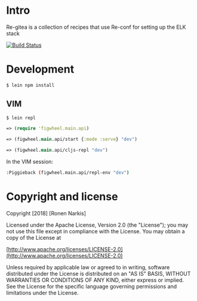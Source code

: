 # Intro

Re-gitea is a collection of recipes that use Re-conf for setting up the ELK stack

[![Build Status](https://travis-ci.org/re-ops/re-gitea.png)](https://travis-ci.org/re-ops/re-gitea)

# Development

```bash
$ lein npm install
```

## VIM

```bash
$ lein repl
```

```clojure
=> (require 'figwheel.main.api)

=> (figwheel.main.api/start {:mode :serve} "dev")

=> (figwheel.main.api/cljs-repl "dev")
```

In the VIM session:

```bash
:Piggieback (figwheel.main.api/repl-env "dev")
```

# Copyright and license

Copyright [2018] [Ronen Narkis]

Licensed under the Apache License, Version 2.0 (the "License");
you may not use this file except in compliance with the License.
You may obtain a copy of the License at

  [http://www.apache.org/licenses/LICENSE-2.0](http://www.apache.org/licenses/LICENSE-2.0)

Unless required by applicable law or agreed to in writing, software
distributed under the License is distributed on an "AS IS" BASIS,
WITHOUT WARRANTIES OR CONDITIONS OF ANY KIND, either express or implied.
See the License for the specific language governing permissions and
limitations under the License.
